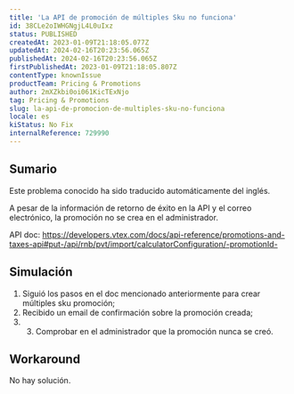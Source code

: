```yaml
---
title: 'La API de promoción de múltiples Sku no funciona'
id: 38CLe2oIWHGNgjL4L0uIxz
status: PUBLISHED
createdAt: 2023-01-09T21:18:05.077Z
updatedAt: 2024-02-16T20:23:56.065Z
publishedAt: 2024-02-16T20:23:56.065Z
firstPublishedAt: 2023-01-09T21:18:05.807Z
contentType: knownIssue
productTeam: Pricing & Promotions
author: 2mXZkbi0oi061KicTExNjo
tag: Pricing & Promotions
slug: la-api-de-promocion-de-multiples-sku-no-funciona
locale: es
kiStatus: No Fix
internalReference: 729990
---
```


## Sumario

<div class="alert alert-info">
  <p>Este problema conocido ha sido traducido automáticamente del inglés.</p>
</div>


A pesar de la información de retorno de éxito en la API y el correo electrónico, la promoción no se crea en el administrador.

API doc: https://developers.vtex.com/docs/api-reference/promotions-and-taxes-api#put-/api/rnb/pvt/import/calculatorConfiguration/-promotionId-


##

## Simulación



1. Siguió los pasos en el doc mencionado anteriormente para crear múltiples sku promoción;
2. Recibido un email de confirmación sobre la promoción creada;
3. 3. Comprobar en el administrador que la promoción nunca se creó.



## Workaround


No hay solución.




